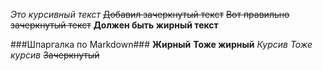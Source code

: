 *Это курсивный текст*
~~Добавил зачеркнутый текст~~
~~Вот правильно зачеркнутый текст~~
**Должен быть жирный текст**

###Шпаргалка по Markdown###
__Жирный__
**Тоже жирный**
*Курсив*
_Тоже курсив_
~~Зачеркнутый~~

